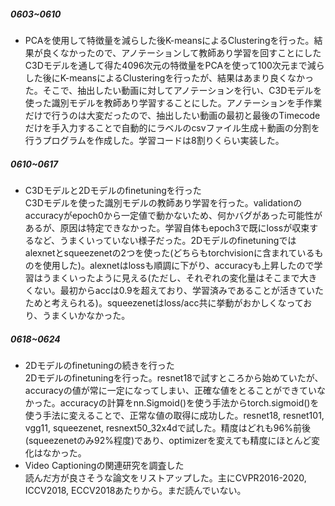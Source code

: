 ##### 0603~0610
* PCAを使用して特徴量を減らした後K-meansによるClusteringを行った。結果が良くなかったので、アノテーションして教師あり学習を回すことにした <br>
C3Dモデルを通して得た4096次元の特徴量をPCAを使って100次元まで減らした後にK-meansによるClusteringを行ったが、結果はあまり良くなかった。そこで、抽出したい動画に対してアノテーションを行い、C3Dモデルを使った識別モデルを教師あり学習することにした。アノテーションを手作業だけで行うのは大変だったので、抽出したい動画の最初と最後のTimecodeだけを手入力することで自動的にラベルのcsvファイル生成＋動画の分割を行うプログラムを作成した。学習コードは8割りくらい実装した。

##### 0610~0617
* C3Dモデルと2Dモデルのfinetuningを行った <br>
C3Dモデルを使った識別モデルの教師あり学習を行った。validationのaccuracyがepoch0から一定値で動かないため、何かバグがあった可能性があるが、原因は特定できなかった。学習自体もepoch3で既にlossが収束するなど、うまくいっていない様子だった。2Dモデルのfinetuningではalexnetとsqueezenetの2つを使った(どちらもtorchvisionに含まれているものを使用した)。alexnetはlossも順調に下がり、accuracyも上昇したので学習はうまくいったように見える(ただし、それぞれの変化量はそこまで大きくない。最初からaccは0.9を超えており、学習済みであることが活きていたためと考えられる)。squeezenetはloss/acc共に挙動がおかしくなっており、うまくいかなかった。

##### 0618~0624
* 2Dモデルのfinetuningの続きを行った <br>
2Dモデルのfinetuningを行った。resnet18で試すところから始めていたが、accuracyの値が常に一定になってしまい、正確な値をとることができていなかった。accuracyの計算をnn.Sigmoid()を使う手法からtorch.sigmoid()を使う手法に変えることで、正常な値の取得に成功した。resnet18, resnet101, vgg11, squeezenet, resnext50_32x4dで試した。精度はどれも96%前後(squeezenetのみ92%程度)であり、optimizerを変えても精度にほとんど変化はなかった。
* Video Captioningの関連研究を調査した <br>
読んだ方が良さそうな論文をリストアップした。主にCVPR2016-2020, ICCV2018, ECCV2018あたりから。まだ読んでいない。